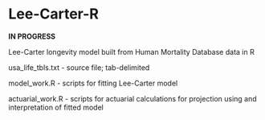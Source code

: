 # Lee-Carter-R

**IN PROGRESS**

Lee-Carter longevity model built from Human Mortality Database data in R

usa_life_tbls.txt - source file; tab-delimited

model_work.R - scripts for fitting Lee-Carter model

actuarial_work.R - scripts for actuarial calculations for projection using and interpretation of fitted model

